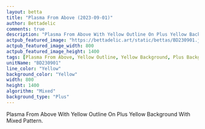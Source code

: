 ```yaml
---
layout: betta
title: "Plasma From Above (2023-09-01)"
author: Bettadelic
comments: true
description: "Plasma From Above With Yellow Outline On Plus Yellow Background With Mixed Pattern."
actpub_featured_image: "https://bettadelic.art/static/bettas/BD230901.jpg"
actpub_featured_image_width: 800
actpub_featured_image_height: 1400
tags: [Plasma From Above, Yellow Outline, Yellow Background, Plus Background Pattern, Mixed Pattern, September 2023]
unitName: "BD230901"
line_color: "Yellow"
background_color: "Yellow"
width: 800
height: 1400
algorithm: "Mixed"
background_type: "Plus"
---
```


Plasma From Above With Yellow Outline On Plus Yellow Background With Mixed Pattern.
